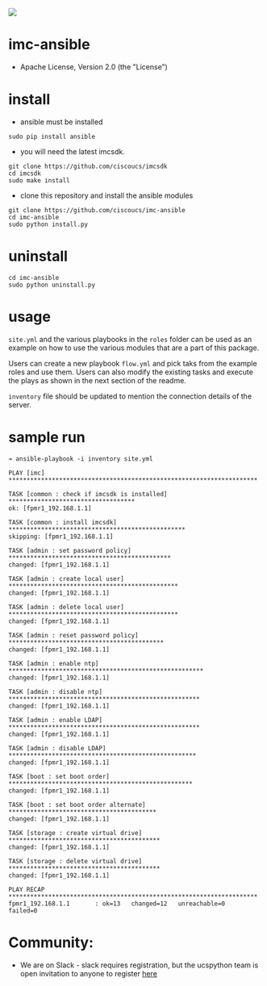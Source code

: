 [![](https://ucspython.herokuapp.com/badge.svg)](https://ucspython.herokuapp.com)

# imc-ansible

* Apache License, Version 2.0 (the "License")

# install
- ansible must be installed
```
sudo pip install ansible
```
- you will need the latest imcsdk.
```
git clone https://github.com/ciscoucs/imcsdk
cd imcsdk
sudo make install
```
- clone this repository and install the ansible modules
```
git clone https://github.com/ciscoucs/imc-ansible
cd imc-ansible
sudo python install.py
```

# uninstall
```
cd imc-ansible
sudo python uninstall.py
```

# usage
`site.yml` and the various playbooks in the `roles` folder can be used as an
example on how to use the various modules that are a part of this package.

Users can create a new playbook `flow.yml` and pick taks from the example
roles and use them. Users can also modify the existing tasks and execute the
plays as shown in the next section of the readme.

`inventory` file should be updated to mention the connection details of the
server.


# sample run
```
➔ ansible-playbook -i inventory site.yml

PLAY [imc]
*********************************************************************

TASK [common : check if imcsdk is installed]
***********************************
ok: [fpmr1_192.168.1.1]

TASK [common : install imcsdk]
*************************************************
skipping: [fpmr1_192.168.1.1]

TASK [admin : set password policy]
*********************************************
changed: [fpmr1_192.168.1.1]

TASK [admin : create local user]
***********************************************
changed: [fpmr1_192.168.1.1]

TASK [admin : delete local user]
***********************************************
changed: [fpmr1_192.168.1.1]

TASK [admin : reset password policy]
*******************************************
changed: [fpmr1_192.168.1.1]

TASK [admin : enable ntp]
******************************************************
changed: [fpmr1_192.168.1.1]

TASK [admin : disable ntp]
*****************************************************
changed: [fpmr1_192.168.1.1]

TASK [admin : enable LDAP]
*****************************************************
changed: [fpmr1_192.168.1.1]

TASK [admin : disable LDAP]
****************************************************
changed: [fpmr1_192.168.1.1]

TASK [boot : set boot order]
***************************************************
changed: [fpmr1_192.168.1.1]

TASK [boot : set boot order alternate]
*****************************************
changed: [fpmr1_192.168.1.1]

TASK [storage : create virtual drive]
******************************************
changed: [fpmr1_192.168.1.1]

TASK [storage : delete virtual drive]
******************************************
changed: [fpmr1_192.168.1.1]

PLAY RECAP
*********************************************************************
fpmr1_192.168.1.1       : ok=13   changed=12   unreachable=0    failed=0
```

# Community:

* We are on Slack - slack requires registration, but the ucspython team is open invitation to
  anyone to register [here](https://ucspython.herokuapp.com) 
